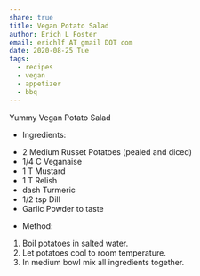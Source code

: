 ```yaml
---
share: true
title: Vegan Potato Salad
author: Erich L Foster
email: erichlf AT gmail DOT com
date: 2020-08-25 Tue
tags:
  - recipes
  - vegan
  - appetizer
  - bbq
---
```


Yummy Vegan Potato Salad
* Ingredients:
- 2 Medium Russet Potatoes (pealed and diced)
- 1/4 C Veganaise
- 1 T Mustard
- 1 T Relish
- dash Turmeric
- 1/2 tsp Dill
- Garlic Powder to taste

* Method:
1. Boil potatoes in salted water.
2. Let potatoes cool to room temperature.
3. In medium bowl mix all ingredients together.
